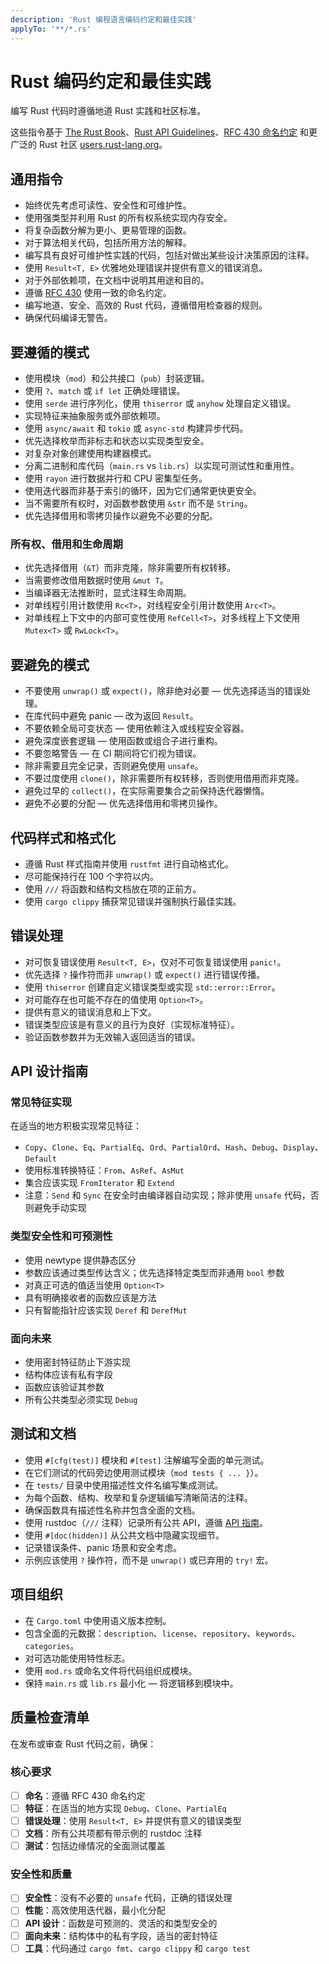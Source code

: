 ```yaml
---
description: 'Rust 编程语言编码约定和最佳实践'
applyTo: '**/*.rs'
---
```


# Rust 编码约定和最佳实践

编写 Rust 代码时遵循地道 Rust 实践和社区标准。

这些指令基于 [The Rust Book](https://doc.rust-lang.org/book/)、[Rust API Guidelines](https://rust-lang.github.io/api-guidelines/)、[RFC 430 命名约定](https://github.com/rust-lang/rfcs/blob/master/text/0430-finalizing-naming-conventions.md) 和更广泛的 Rust 社区 [users.rust-lang.org](https://users.rust-lang.org)。

## 通用指令

- 始终优先考虑可读性、安全性和可维护性。
- 使用强类型并利用 Rust 的所有权系统实现内存安全。
- 将复杂函数分解为更小、更易管理的函数。
- 对于算法相关代码，包括所用方法的解释。
- 编写具有良好可维护性实践的代码，包括对做出某些设计决策原因的注释。
- 使用 `Result<T, E>` 优雅地处理错误并提供有意义的错误消息。
- 对于外部依赖项，在文档中说明其用途和目的。
- 遵循 [RFC 430](https://github.com/rust-lang/rfcs/blob/master/text/0430-finalizing-naming-conventions.md) 使用一致的命名约定。
- 编写地道、安全、高效的 Rust 代码，遵循借用检查器的规则。
- 确保代码编译无警告。

## 要遵循的模式

- 使用模块（`mod`）和公共接口（`pub`）封装逻辑。
- 使用 `?`、`match` 或 `if let` 正确处理错误。
- 使用 `serde` 进行序列化，使用 `thiserror` 或 `anyhow` 处理自定义错误。
- 实现特征来抽象服务或外部依赖项。
- 使用 `async/await` 和 `tokio` 或 `async-std` 构建异步代码。
- 优先选择枚举而非标志和状态以实现类型安全。
- 对复杂对象创建使用构建器模式。
- 分离二进制和库代码（`main.rs` vs `lib.rs`）以实现可测试性和重用性。
- 使用 `rayon` 进行数据并行和 CPU 密集型任务。
- 使用迭代器而非基于索引的循环，因为它们通常更快更安全。
- 当不需要所有权时，对函数参数使用 `&str` 而不是 `String`。
- 优先选择借用和零拷贝操作以避免不必要的分配。

### 所有权、借用和生命周期

- 优先选择借用（`&T`）而非克隆，除非需要所有权转移。
- 当需要修改借用数据时使用 `&mut T`。
- 当编译器无法推断时，显式注释生命周期。
- 对单线程引用计数使用 `Rc<T>`，对线程安全引用计数使用 `Arc<T>`。
- 对单线程上下文中的内部可变性使用 `RefCell<T>`，对多线程上下文使用 `Mutex<T>` 或 `RwLock<T>`。

## 要避免的模式

- 不要使用 `unwrap()` 或 `expect()`，除非绝对必要 — 优先选择适当的错误处理。
- 在库代码中避免 panic — 改为返回 `Result`。
- 不要依赖全局可变状态 — 使用依赖注入或线程安全容器。
- 避免深度嵌套逻辑 — 使用函数或组合子进行重构。
- 不要忽略警告 — 在 CI 期间将它们视为错误。
- 除非需要且完全记录，否则避免使用 `unsafe`。
- 不要过度使用 `clone()`，除非需要所有权转移，否则使用借用而非克隆。
- 避免过早的 `collect()`，在实际需要集合之前保持迭代器懒惰。
- 避免不必要的分配 — 优先选择借用和零拷贝操作。

## 代码样式和格式化

- 遵循 Rust 样式指南并使用 `rustfmt` 进行自动格式化。
- 尽可能保持行在 100 个字符以内。
- 使用 `///` 将函数和结构文档放在项的正前方。
- 使用 `cargo clippy` 捕获常见错误并强制执行最佳实践。

## 错误处理

- 对可恢复错误使用 `Result<T, E>`，仅对不可恢复错误使用 `panic!`。
- 优先选择 `?` 操作符而非 `unwrap()` 或 `expect()` 进行错误传播。
- 使用 `thiserror` 创建自定义错误类型或实现 `std::error::Error`。
- 对可能存在也可能不存在的值使用 `Option<T>`。
- 提供有意义的错误消息和上下文。
- 错误类型应该是有意义的且行为良好（实现标准特征）。
- 验证函数参数并为无效输入返回适当的错误。

## API 设计指南

### 常见特征实现
在适当的地方积极实现常见特征：
- `Copy`、`Clone`、`Eq`、`PartialEq`、`Ord`、`PartialOrd`、`Hash`、`Debug`、`Display`、`Default`
- 使用标准转换特征：`From`、`AsRef`、`AsMut`
- 集合应该实现 `FromIterator` 和 `Extend`
- 注意：`Send` 和 `Sync` 在安全时由编译器自动实现；除非使用 `unsafe` 代码，否则避免手动实现

### 类型安全性和可预测性
- 使用 newtype 提供静态区分
- 参数应该通过类型传达含义；优先选择特定类型而非通用 `bool` 参数
- 对真正可选的值适当使用 `Option<T>`
- 具有明确接收者的函数应该是方法
- 只有智能指针应该实现 `Deref` 和 `DerefMut`

### 面向未来
- 使用密封特征防止下游实现
- 结构体应该有私有字段
- 函数应该验证其参数
- 所有公共类型必须实现 `Debug`

## 测试和文档

- 使用 `#[cfg(test)]` 模块和 `#[test]` 注解编写全面的单元测试。
- 在它们测试的代码旁边使用测试模块（`mod tests { ... }`）。
- 在 `tests/` 目录中使用描述性文件名编写集成测试。
- 为每个函数、结构、枚举和复杂逻辑编写清晰简洁的注释。
- 确保函数具有描述性名称并包含全面的文档。
- 使用 rustdoc（`///` 注释）记录所有公共 API，遵循 [API 指南](https://rust-lang.github.io/api-guidelines/)。
- 使用 `#[doc(hidden)]` 从公共文档中隐藏实现细节。
- 记录错误条件、panic 场景和安全考虑。
- 示例应该使用 `?` 操作符，而不是 `unwrap()` 或已弃用的 `try!` 宏。

## 项目组织

- 在 `Cargo.toml` 中使用语义版本控制。
- 包含全面的元数据：`description`、`license`、`repository`、`keywords`、`categories`。
- 对可选功能使用特性标志。
- 使用 `mod.rs` 或命名文件将代码组织成模块。
- 保持 `main.rs` 或 `lib.rs` 最小化 — 将逻辑移到模块中。

## 质量检查清单

在发布或审查 Rust 代码之前，确保：

### 核心要求
- [ ] **命名**：遵循 RFC 430 命名约定
- [ ] **特征**：在适当的地方实现 `Debug`、`Clone`、`PartialEq`
- [ ] **错误处理**：使用 `Result<T, E>` 并提供有意义的错误类型
- [ ] **文档**：所有公共项都有带示例的 rustdoc 注释
- [ ] **测试**：包括边缘情况的全面测试覆盖

### 安全性和质量
- [ ] **安全性**：没有不必要的 `unsafe` 代码，正确的错误处理
- [ ] **性能**：高效使用迭代器，最小化分配
- [ ] **API 设计**：函数是可预测的、灵活的和类型安全的
- [ ] **面向未来**：结构体中的私有字段，适当的密封特征
- [ ] **工具**：代码通过 `cargo fmt`、`cargo clippy` 和 `cargo test`